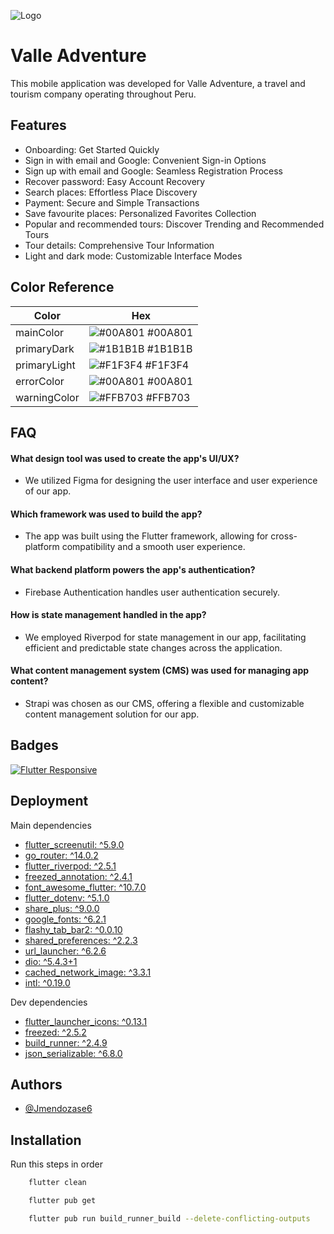 
![Logo](https://res.cloudinary.com/dgna2mogt/image/upload/v1714532188/h92ozjqaan6or8md0utl.png)


# Valle Adventure

This mobile application was developed for Valle Adventure, a travel and tourism company operating throughout Peru.


## Features

- Onboarding: Get Started Quickly
- Sign in with email and Google: Convenient Sign-in Options
- Sign up with email and Google: Seamless Registration Process
- Recover password: Easy Account Recovery
- Search places: Effortless Place Discovery
- Payment: Secure and Simple Transactions
- Save favourite places: Personalized Favorites Collection
- Popular and recommended tours: Discover Trending and Recommended Tours
- Tour details: Comprehensive Tour Information
- Light and dark mode: Customizable Interface Modes


## Color Reference

| Color             | Hex                                                                |
| ----------------- | ------------------------------------------------------------------ |
| mainColor | ![#00A801](https://via.placeholder.com/10/00A801?text=+) #00A801 |
| primaryDark | ![#1B1B1B](https://via.placeholder.com/10/1b1b1b?text=+) #1B1B1B |
| primaryLight | ![#F1F3F4](https://via.placeholder.com/10/F1F3F4?text=+) #F1F3F4 |
| errorColor | ![#00A801](https://via.placeholder.com/10/00A801?text=+) #00A801 |
| warningColor | ![#FFB703](https://via.placeholder.com/10/FFB703?text=+) #FFB703 |


## FAQ

#### What design tool was used to create the app's UI/UX?

- We utilized Figma for designing the user interface and user experience of our app.

#### Which framework was used to build the app?

- The app was built using the Flutter framework, allowing for cross-platform compatibility and a smooth user experience.

#### What backend platform powers the app's authentication?

- Firebase Authentication handles user authentication securely.

#### How is state management handled in the app?

- We employed Riverpod for state management in our app, facilitating efficient and predictable state changes across the application.

#### What content management system (CMS) was used for managing app content?

- Strapi was chosen as our CMS, offering a flexible and customizable content management solution for our app.


## Badges
[![Flutter Responsive](https://img.shields.io/badge/flutter-responsive-brightgreen.svg?style=flat-square)](https://github.com/OpenFlutter/flutter_screenutil)

## Deployment

Main dependencies


  - [flutter_screenutil: ^5.9.0](https://pub.dev/packages/flutter_screenutil)
  - [go_router: ^14.0.2](https://pub.dev/packages/go_router)
  - [flutter_riverpod: ^2.5.1](https://pub.dev/packages/flutter_riverpod)
  - [freezed_annotation: ^2.4.1](https://pub.dev/packages/freezed_annotation)
  - [font_awesome_flutter: ^10.7.0](https://pub.dev/packages/font_awesome_flutter)
  - [flutter_dotenv: ^5.1.0](https://pub.dev/packages/flutter_dotenv)
  - [share_plus: ^9.0.0](https://pub.dev/packages/share_plus)
  - [google_fonts: ^6.2.1](https://pub.dev/packages/google_fonts)
  - [flashy_tab_bar2: ^0.0.10](https://pub.dev/packages/flashy_tab_bar2)
  - [shared_preferences: ^2.2.3](https://pub.dev/packages/shared_preferences)
  - [url_launcher: ^6.2.6](https://pub.dev/packages/url_launcher)
  - [dio: ^5.4.3+1](https://pub.dev/packages/dio)
  - [cached_network_image: ^3.3.1](https://pub.dev/packages/cached_network_image)
  - [intl: ^0.19.0](https://pub.dev/packages/intl)

Dev dependencies

  - [flutter_launcher_icons: ^0.13.1](https://pub.dev/packages/flutter_launcher_icons)
  - [freezed: ^2.5.2](https://pub.dev/packages/freezed)
  - [build_runner: ^2.4.9](https://pub.dev/packages/build_runner)
  - [json_serializable: ^6.8.0](https://pub.dev/packages/freezed_annotation)
## Authors

- [@Jmendozase6](https://github.com/Jmendozase6)


## Installation

Run this steps in order

```bash
    flutter clean
```
```bash
    flutter pub get
```
```bash
    flutter pub run build_runner_build --delete-conflicting-outputs
```